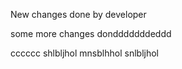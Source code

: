 New changes done by developer

some more changes dondddddddeddd


cccccc
shlbljhol
mnsblhhol
snlbljhol
